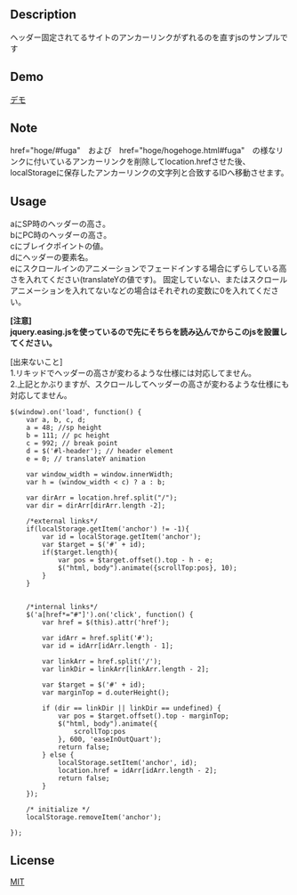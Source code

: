 ﻿## Description
ヘッダー固定されてるサイトのアンカーリンクがずれるのを直すjsのサンプルです  

## Demo
[デモ](https://417kk.github.io/anchorScroll-fixedHeader/)

## Note
href="hoge/#fuga"　および　href="hoge/hogehoge.html#fuga"　の様なリンクに付いているアンカーリンクを削除してlocation.hrefさせた後、
localStorageに保存したアンカーリンクの文字列と合致するIDへ移動させます。

## Usage
aにSP時のヘッダーの高さ。  
bにPC時のヘッダーの高さ。  
cにブレイクポイントの値。  
dにヘッダーの要素名。  
eにスクロールインのアニメーションでフェードインする場合にずらしている高さを入れてください(translateYの値です)。
固定していない、またはスクロールアニメーションを入れてないなどの場合はそれぞれの変数に0を入れてください。    

**[注意]  
jquery.easing.jsを使っているので先にそちらを読み込んでからこのjsを設置してください。**  

[出来ないこと]  
1.リキッドでヘッダーの高さが変わるような仕様には対応してません。  
2.上記とかぶりますが、スクロールしてヘッダーの高さが変わるような仕様にも対応してません。  
```
$(window).on('load', function() {
	var a, b, c, d;
	a = 48; //sp height
	b = 111; // pc height
	c = 992; // break point
	d = $('#l-header'); // header element
	e = 0; // translateY animation

	var window_width = window.innerWidth;
	var h = (window_width < c) ? a : b;

	var dirArr = location.href.split("/");
	var dir = dirArr[dirArr.length -2];

	/*external links*/
	if(localStorage.getItem('anchor') != -1){
		var id = localStorage.getItem('anchor');
		var $target = $('#' + id);
		if($target.length){
			var pos = $target.offset().top - h - e;
			$("html, body").animate({scrollTop:pos}, 10);
		}
	}


	/*internal links*/
	$('a[href*="#"]').on('click', function() {
		var href = $(this).attr('href');

		var idArr = href.split('#');
		var id = idArr[idArr.length - 1];

		var linkArr = href.split('/');
		var linkDir = linkArr[linkArr.length - 2];

		var $target = $('#' + id);
		var marginTop = d.outerHeight();

		if (dir == linkDir || linkDir == undefined) {
			var pos = $target.offset().top - marginTop;
			$("html, body").animate({
				scrollTop:pos
			}, 600, 'easeInOutQuart');
			return false;
		} else {
			localStorage.setItem('anchor', id);
			location.href = idArr[idArr.length - 2];
			return false;
		}
	});

	/* initialize */
	localStorage.removeItem('anchor');

});
```

## License

[MIT](https://raw.githubusercontent.com/417kk/anchorScroll-fixedHeader/master/LICENSE)

